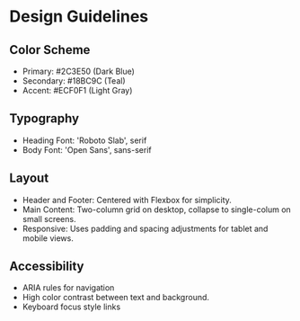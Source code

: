 # Design Guidelines

## Color Scheme
- Primary: #2C3E50 (Dark Blue)
- Secondary: #18BC9C (Teal)
- Accent: #ECF0F1 (Light Gray)

## Typography
- Heading Font: 'Roboto Slab', serif 
- Body Font: 'Open Sans', sans-serif

## Layout
- Header and Footer: Centered with Flexbox for simplicity.
- Main Content: Two-column grid on desktop, collapse to single-colum on small screens.
- Responsive: Uses padding and spacing adjustments for tablet and mobile views.

## Accessibility
- ARIA rules for navigation
- High color contrast between text and background.
- Keyboard focus style links